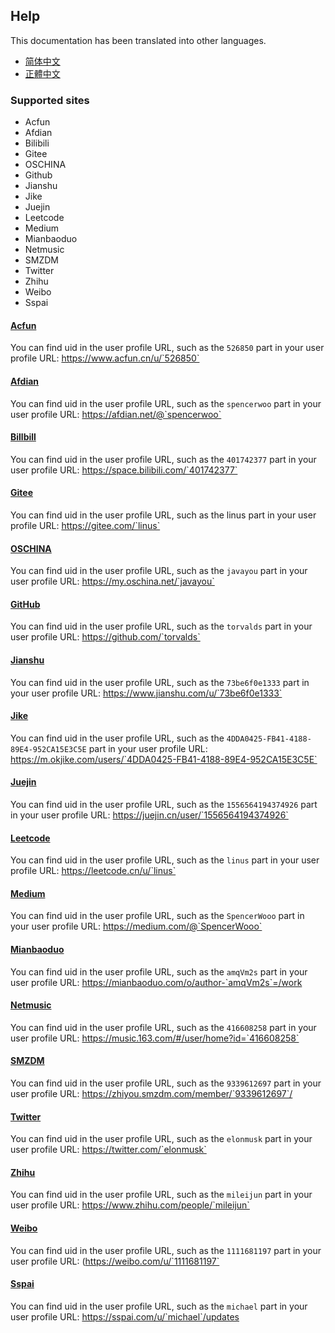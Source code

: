 ## Help

This documentation has been translated into other languages.
- [简体中文](/docs/help_zh-Hans.html)
- [正體中文](/docs/help_zh-Hant.html)

### Supported sites
- Acfun
- Afdian
- Bilibili
- Gitee
- OSCHINA
- Github
- Jianshu
- Jike
- Juejin
- Leetcode
- Medium
- Mianbaoduo
- Netmusic
- SMZDM
- Twitter
- Zhihu
- Weibo
- Sspai

#### [Acfun](https://www.acfun.cn)
You can find uid in the user profile URL, such as the `526850` part in your user profile URL: https://www.acfun.cn/u/`526850`

#### [Afdian](https://afdian.net)
You can find uid in the user profile URL, such as the `spencerwoo` part in your user profile URL: https://afdian.net/@`spencerwoo`

#### [Billbill](https://www.bilibili.com)
You can find uid in the user profile URL, such as the `401742377` part in your user profile URL: https://space.bilibili.com/`401742377`

#### [Gitee](https://gitee.com/)
You can find uid in the user profile URL, such as the linus part in your user profile URL: https://gitee.com/`linus`

#### [OSCHINA](https://oschina.net)
You can find uid in the user profile URL, such as the `javayou` part in your user profile URL: https://my.oschina.net/`javayou`

#### [GitHub](https://github.com/)
You can find uid in the user profile URL, such as the `torvalds` part in your user profile URL: https://github.com/`torvalds`

#### [Jianshu](https://www.jianshu.com/)
You can find uid in the user profile URL, such as the `73be6f0e1333` part in your user profile URL: https://www.jianshu.com/u/`73be6f0e1333`

#### [Jike](https://m.okjike.com/)
You can find uid in the user profile URL, such as the `4DDA0425-FB41-4188-89E4-952CA15E3C5E` part in your user profile URL: https://m.okjike.com/users/`4DDA0425-FB41-4188-89E4-952CA15E3C5E`

#### [Juejin](https://juejin.cn/)
You can find uid in the user profile URL, such as the `1556564194374926` part in your user profile URL: https://juejin.cn/user/`1556564194374926`

#### [Leetcode](https://leetcode.cn/)
You can find uid in the user profile URL, such as the `linus` part in your user profile URL: https://leetcode.cn/u/`linus`

#### [Medium](https://medium.com/)
You can find uid in the user profile URL, such as the `SpencerWooo` part in your user profile URL: https://medium.com/@`SpencerWooo`

#### [Mianbaoduo](https://mianbaoduo.com/)
You can find uid in the user profile URL, such as the `amqVm2s` part in your user profile URL: https://mianbaoduo.com/o/author-`amqVm2s`=/work

#### [Netmusic](https://music.163.com/)
You can find uid in the user profile URL, such as the `416608258` part in your user profile URL: https://music.163.com/#/user/home?id=`416608258`

#### [SMZDM](https://www.smzdm.com/)
You can find uid in the user profile URL, such as the `9339612697` part in your user profile URL: https://zhiyou.smzdm.com/member/`9339612697`/

#### [Twitter](https://twitter.com/)
You can find uid in the user profile URL, such as the `elonmusk` part in your user profile URL: https://twitter.com/`elonmusk`

#### [Zhihu](https://www.zhihu.com/)
You can find uid in the user profile URL, such as the `mileijun` part in your user profile URL: https://www.zhihu.com/people/`mileijun`

#### [Weibo](https://weibo.com/)
You can find uid in the user profile URL, such as the `1111681197` part in your user profile URL: (https://weibo.com/u/`1111681197`

#### [Sspai](https://sspai.com/)
You can find uid in the user profile URL, such as the `michael` part in your user profile URL: https://sspai.com/u/`michael`/updates
